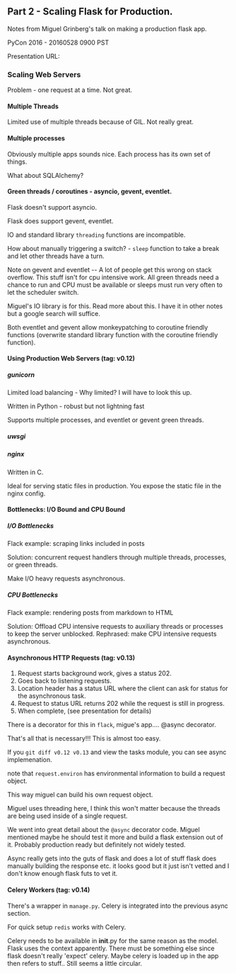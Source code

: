 ## Part 2 - Scaling Flask for Production.

Notes from Miguel Grinberg's talk on making a production flask app.

PyCon 2016 - 20160528 0900 PST

Presentation URL:


### Scaling Web Servers

Problem - one request at a time.  Not great.

#### Multiple Threads

Limited use of multiple threads because of GIL.  Not really great.


#### Multiple processes

Obviously multiple apps sounds nice. Each process has its own set of things.

What about SQLAlchemy?


#### Green threads / coroutines - asyncio, gevent, eventlet.

Flask doesn't support asyncio.

Flask does support gevent, eventlet.

IO and standard library `threading` functions are incompatible.

How about manually triggering a switch? - `sleep` function to take a break and let other threads have a turn.

Note on gevent and eventlet -- A lot of people get this wrong on stack overflow. This stuff isn't for cpu intensive work. All green threads need a chance to run and CPU must be available or sleeps must run very often to let the scheduler switch.

Miguel's IO library is for this. Read more about this.  I have it in other notes but a google search will suffice.

Both eventlet and gevent allow monkeypatching to coroutine friendly functions (overwrite standard library function with the coroutine friendly function).


#### Using Production Web Servers (tag: v0.12) 

##### gunicorn

Limited load balancing - Why limited? I will have to look this up.

Written in Python - robust but not lightning fast

Supports multiple processes, and eventlet or gevent green threads.


##### uwsgi




##### nginx

Written in C.  

Ideal for serving static files in production. You expose the static file in the nginx config.


#### Bottlenecks: I/O Bound and CPU Bound

##### I/O Bottlenecks

Flack example: scraping links included in posts

Solution: concurrent request handlers through multiple threads, processes, or green threads.

Make I/O heavy requests asynchronous.

##### CPU Bottlenecks

Flack example: rendering posts from markdown to HTML

Solution: Offload CPU intensive requests to auxiliary threads or processes to keep the server unblocked.  Rephrased: make CPU intensive requests asynchronous.


#### Asynchronous HTTP Requests (tag: v0.13)

1. Request starts background work, gives a status 202.
2. Goes back to listening requests.
3. Location header has a status URL where the client can ask for status for the asynchronous task.
4. Request to status URL returns 202 while the request is still in progress.
5. When complete, (see presentation for details)

There is a decorator for this in `flack`, migue's app.... @async decorator.

That's all that is necessary!!!  This is almost too easy.

If you `git diff v0.12 v0.13` and view the tasks module, you can see async implemenation. 

note that `request.environ` has environmental information to build a request object.

This way miguel can build his own request object.

Miguel uses threading here, I think this won't matter because the threads are being used inside of a single request.

We went into great detail about the `@async` decorator code.  Miguel mentioned maybe he should test it more and build a flask extension out of it. Probably production ready but definitely not widely tested.

Async really gets into the guts of flask and does a lot of stuff flask does manually building the response etc. it looks good but it just isn't vetted and I don't know enough flask futs to vet it.


#### Celery Workers (tag: v0.14)

There's a wrapper in `manage.py`. Celery is integrated into the previous async section.

For quick setup `redis` works with Celery.

Celery needs to be available in __init__.py for the same reason as the model. Flask uses the context apparently.  There must be something else since flask doesn't really 'expect' celery.  Maybe celery is loaded up in the app then refers to stuff.. Still seems a little circular.



